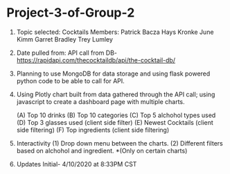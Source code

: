 # Project-3-of-Group-2

1. Topic selected: Cocktails
  Members: Patrick Bacza
           Hays Kronke
           June Kimm
           Garret Bradley
           Trey Lumley

2. Date pulled from:
  API call from DB- https://rapidapi.com/thecocktaildb/api/the-cocktail-db/
  
3. Planning to use MongoDB for data storage and using flask powered python code to be able to call for API.
 
4. Using Plotly chart built from data gathered through the API call; using javascript to create a dashboard page with multiple charts.
 
    (A) Top 10 drinks
    (B) Top 10 categories
    (C) Top 5 alchohol types used
    (D) Top 3 glasses used (client side filter)
    (E) Newest Cocktails (client side filtering)
    (F) Top ingredients (client side filtering)

5. Interactivity
    (1) Drop down menu between the charts.
    (2) Different filters based on alchohol and ingredient. *(Only on certain charts)
    
    
6. Updates
  Initial- 4/10/2020 at 8:33PM CST
